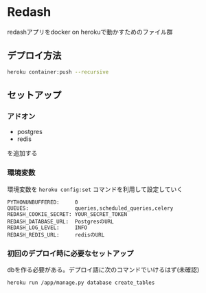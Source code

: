 # Redash

redashアプリをdocker on herokuで動かすためのファイル群

## デプロイ方法

```sh
heroku container:push --recursive
```


## セットアップ

### アドオン

- postgres
- redis

を追加する

### 環境変数

環境変数を `heroku config:set` コマンドを利用して設定していく

```
PYTHONUNBUFFERED:     0
QUEUES:               queries,scheduled_queries,celery
REDASH_COOKIE_SECRET: YOUR_SECRET_TOKEN
REDASH_DATABASE_URL:  PostgresのURL
REDASH_LOG_LEVEL:     INFO
REDASH_REDIS_URL:     redisのURL
```

### 初回のデプロイ時に必要なセットアップ

dbを作る必要がある。デプロイ語に次のコマンドでいけるはず(未確認)

```sh
heroku run /app/manage.py database create_tables
```
